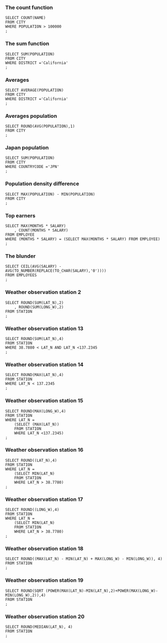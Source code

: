 ﻿
### The count function
    SELECT COUNT(NAME)
    FROM CITY 
    WHERE POPULATION > 100000
    ;

### The sum function

    SELECT SUM(POPULATION)
    FROM CITY 
    WHERE DISTRICT ='California'
    ;

### Averages

    SELECT AVERAGE(POPULATION) 
    FROM CITY 
    WHERE DISTRICT ='California'
    ;

### Averages population

    SELECT ROUND(AVG(POPULATION),1)
    FROM CITY
    ;

### Japan population

    SELECT SUM(POPULATION)
    FROM CITY 
    WHERE COUNTRYCODE ='JPN'
    ;

### Population density difference

    SELECT MAX(POPULATION) - MIN(POPULATION)
    FROM CITY 
    ;

### Top earners

    SELECT MAX(MONTHS * SALARY)
        , COUNT(MONTHS * SALARY) 
    FROM EMPLOYEE 
    WHERE (MONTHS * SALARY) = (SELECT MAX(MONTHS * SALARY) FROM EMPLOYEE)
    ;
### The blunder

    SELECT CEIL(AVG(SALARY) - AVG(TO_NUMBER(REPLACE(TO_CHAR(SALARY),'0')))) 
    FROM EMPLOYEES
    ;

### Weather observation station 2

    SELECT ROUND(SUM(LAT_N),2)
        , ROUND(SUM(LONG_W),2)
    FROM STATION
    ;

### Weather observation station 13

    SELECT ROUND(SUM(LAT_N),4)
    FROM STATION
    WHERE 38.7880 < LAT_N AND LAT_N <137.2345
    ;

### Weather observation station 14

    SELECT ROUND(MAX(LAT_N),4)
    FROM STATION 
    WHERE LAT_N < 137.2345
    ;

### Weather observation station 15

    SELECT ROUND(MAX(LONG_W),4)
    FROM STATION 
    WHERE LAT_N =
        (SELECT (MAX(LAT_N))
        FROM STATION
        WHERE LAT_N <137.2345)
    ;
### Weather observation station 16

    SELECT ROUND((LAT_N),4)
    FROM STATION 
    WHERE LAT_N = 
        (SELECT MIN(LAT_N)
        FROM STATION
        WHERE LAT_N > 38.7780)
    ;
### Weather observation station 17

    SELECT ROUND((LONG_W),4)
    FROM STATION 
    WHERE LAT_N = 
        (SELECT MIN(LAT_N)
        FROM STATION
        WHERE LAT_N > 38.7780)
    ;

### Weather observation station 18

    SELECT ROUND((MAX(LAT_N) - MIN(LAT_N) + MAX(LONG_W) - MIN(LONG_W)), 4) 
    FROM STATION
    ;

### Weather observation station 19

    SELECT ROUND(SQRT (POWER(MAX(LAT_N)-MIN(LAT_N),2)+POWER(MAX(LONG_W)-MIN(LONG_W),2)),4)
    FROM STATION
    ;

### Weather observation station 20

    SELECT ROUND(MEDIAN(LAT_N), 4)
    FROM STATION
    ;

